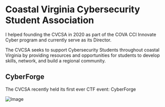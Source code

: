 # Coastal Virginia Cybersecurity Student Association

I helped founding the CVCSA in 2020 as part of the COVA CCI Innovate Cyber program and currently serve as its Director.

The CVCSA seeks to support Cybersecurity Students throughout coastal Virginia by providing resources and opportunities for students to develop skills, network, and build a regional community.

## CyberForge

The CVCSA recently held its first ever CTF event: CyberForge

![Image](https://jmrweb.github.io/assets/images/cyberforge-group2.jpg)
